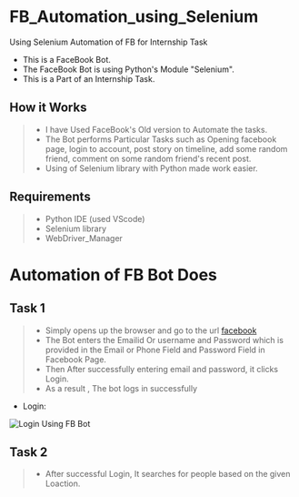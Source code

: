 # FB_Automation_using_Selenium
Using Selenium Automation of FB for Internship Task
- This is a FaceBook Bot.
- The FaceBook Bot is using Python's Module "Selenium".
- This is a Part of an Internship Task.


## How it Works
> - I have Used FaceBook's Old version to Automate the tasks.
> - The Bot performs Particular Tasks such as Opening facebook page, login to account, post story on timeline, add some random friend, comment on some random friend's recent post.
> - Using of Selenium library with Python made work easier.

## Requirements
 > - Python IDE (used VScode)
 > - Selenium library
 > - WebDriver_Manager
 
 # Automation of FB Bot Does
 
 ## Task 1
  > - Simply opens up the browser and go to the url [facebook](https://www.facebook.com/)
  > - The Bot enters the Emailid Or username and Password which is provided in the Email or Phone Field and Password Field in Facebook Page.
  > - Then After successfully entering email and password, it clicks Login.
  > - As a result , The bot logs in successfully
  
- Login:
 <p>
 <img src = "https://github.com/Nitya-26/FB_Automation_using_Selenium/blob/main/task1.gif" alt = "Login Using FB Bot" />

## Task 2
 > - After successful Login, It searches for people based on the given Loaction.
 
